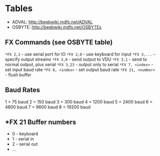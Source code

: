 # Tables

* ADVAL: http://beebwiki.mdfs.net/ADVAL
* OSBYTE: http://beebwiki.mdfs.net/OSBYTEs

## FX Commands (see OSBYTE table)

`*FX 2,1` - use serial port for IO
`*FX 2,0` - use keyboard for input
`*FX 3,...` - specify output streams
`*FX 3,0` - send output to VDU
`*FX 3,1` - send to normal output, plus serial
`*FX 3,23` - output only to serial
`*FX 7, <index>` - set input baud rate
`*FX 8, <index>` - set output baud rate
`*FX 21, <number>` - flush buffer

## Baud Rates

1 = 75 baud
2 = 150 baud
3 = 300 baud
4 = 1200 baud
5 = 2400 baud
6 = 4800 baud
7 = 9600 baud
8 = 19200 baud

## *FX 21 Buffer numbers

* 0 - keyboard
* 1 - serial in
* 2 - serial out
* ...
